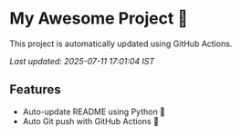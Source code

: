 # My Awesome Project 🚀

This project is automatically updated using GitHub Actions.

_Last updated: 2025-07-11 17:01:04 IST_

## Features
- Auto-update README using Python 🐍
- Auto Git push with GitHub Actions 🤖

